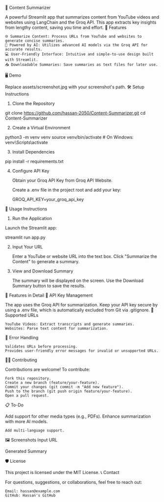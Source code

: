📄 Content Summarizer

A powerful Streamlit app that summarizes content from YouTube videos and websites using LangChain and the Groq API. This app extracts key insights from lengthy content, saving you time and effort.
🚀 Features

    🌐 Summarize Content: Process URLs from YouTube and websites to generate concise summaries.
    🧠 Powered by AI: Utilizes advanced AI models via the Groq API for accurate results.
    💻 User-Friendly Interface: Intuitive and simple-to-use design built with Streamlit.
    📥 Downloadable Summaries: Save summaries as text files for later use.

🖥️ Demo


Replace assets/screenshot.jpg with your screenshot's path.
🛠️ Setup Instructions
1. Clone the Repository

git clone https://github.com/hassan-2050/Content-Summarizer.git
cd Content-Summarizer

2. Create a Virtual Environment

python3 -m venv venv
source venv/bin/activate  # On Windows: venv\Scripts\activate

3. Install Dependencies

pip install -r requirements.txt

4. Configure API Key

    Obtain your Groq API Key from Groq API Website.

    Create a .env file in the project root and add your key:

    GROQ_API_KEY=your_groq_api_key

📝 Usage Instructions
1. Run the Application

Launch the Streamlit app:

streamlit run app.py

2. Input Your URL

    Enter a YouTube or website URL into the text box.
    Click "Summarize the Content" to generate a summary.

3. View and Download Summary

    The summary will be displayed on the screen.
    Use the Download Summary button to save the results.

🌟 Features in Detail
🔑 API Key Management

The app uses the Groq API for summarization. Keep your API key secure by using a .env file, which is automatically excluded from Git via .gitignore.
📄 Supported URLs

    YouTube Videos: Extract transcripts and generate summaries.
    Websites: Parse text content for summarization.

🚦 Error Handling

    Validates URLs before processing.
    Provides user-friendly error messages for invalid or unsupported URLs.

🧑‍💻 Contributing

Contributions are welcome! To contribute:

    Fork this repository.
    Create a new branch (feature/your-feature).
    Commit your changes (git commit -m "Add new feature").
    Push to the branch (git push origin feature/your-feature).
    Open a pull request.

📋 To-Do

Add support for other media types (e.g., PDFs).
Enhance summarization with more AI models.

    Add multi-language support.

🖼️ Screenshots
Input URL

Generated Summary

🛡️ License

This project is licensed under the MIT License.
📞 Contact

For questions, suggestions, or collaborations, feel free to reach out:

    Email: hassan@example.com
    GitHub: Hassan's GitHub